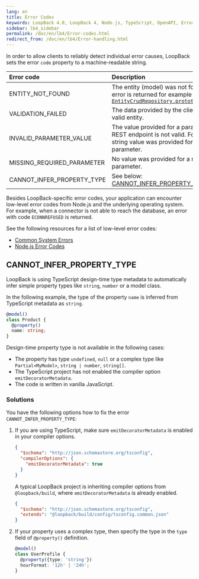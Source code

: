 ```yaml
---
lang: en
title: Error Codes
keywords: LoopBack 4.0, LoopBack 4, Node.js, TypeScript, OpenAPI, Error Handling
sidebar: lb4_sidebar
permalink: /doc/en/lb4/Error-codes.html
redirect_from: /doc/en/lb4/Error-handling.html
---
```


In order to allow clients to reliably detect individual error causes, LoopBack
sets the error `code` property to a machine-readable string.

| Error code                 | Description                                                                                                                                                                                               |
| :------------------------- | :-------------------------------------------------------------------------------------------------------------------------------------------------------------------------------------------------------- |
| ENTITY_NOT_FOUND           | The entity (model) was not found. This error is returned for example by [`EntityCrudRepository.prototype.findById`](https://loopback.io/doc/en/lb4/apidocs.repository.entitycrudrepository.findbyid.html) |
| VALIDATION_FAILED          | The data provided by the client is not a valid entity.                                                                                                                                                    |
| INVALID_PARAMETER_VALUE    | The value provided for a parameter of a REST endpoint is not valid. For example, a string value was provided for a numeric parameter.                                                                     |
| MISSING_REQUIRED_PARAMETER | No value was provided for a required parameter.                                                                                                                                                           |
| CANNOT_INFER_PROPERTY_TYPE | See below: [CANNOT_INFER_PROPERTY_TYPE](#cannot_infer_property_type)                                                                                                                                      |

Besides LoopBack-specific error codes, your application can encounter low-level
error codes from Node.js and the underlying operating system. For example, when
a connector is not able to reach the database, an error with code `ECONNREFUSED`
is returned.

See the following resources for a list of low-level error codes:

- [Common System Errors](https://nodejs.org/api/errors.html#errors_common_system_errors)
- [Node.js Error Codes](https://nodejs.org/api/errors.html#errors_node_js_error_codes)

## CANNOT_INFER_PROPERTY_TYPE

LoopBack is using TypeScript design-time type metadata to automatically infer
simple property types like `string`, `number` or a model class.

In the following example, the type of the property `name` is inferred from
TypeScript metadata as `string`.

```ts
@model()
class Product {
  @property()
  name: string;
}
```

Design-time property type is not available in the following cases:

- The property has type `undefined`, `null` or a complex type like
  `Partial<MyModel>`, `string | number`, `string[]`.
- The TypeScript project has not enabled the compiler option
  `emitDecoratorMetadata`.
- The code is written in vanilla JavaScript.

<a id="cannot_infer_property_type-solutions">

### Solutions

You have the following options how to fix the error
`CANNOT_INFER_PROPERTY_TYPE`:

1. If you are using TypeScript, make sure `emitDecoratorMetadata` is enabled in
   your compiler options.

   ```json
   {
     "$schema": "http://json.schemastore.org/tsconfig",
     "compilerOptions": {
       "emitDecoratorMetadata": true
     }
   }
   ```

   A typical LoopBack project is inheriting compiler options from
   `@loopback/build`, where `emitDecoratorMetadata` is already enabled.

   ```json
   {
     "$schema": "http://json.schemastore.org/tsconfig",
     "extends": "@loopback/build/config/tsconfig.common.json"
   }
   ```

2. If your property uses a complex type, then specify the type in the `type`
   field of `@property()` definition.

   ```ts
   @model()
   class UserProfile {
     @property({type: 'string'})
     hourFormat: '12h' | '24h';
   }
   ```
